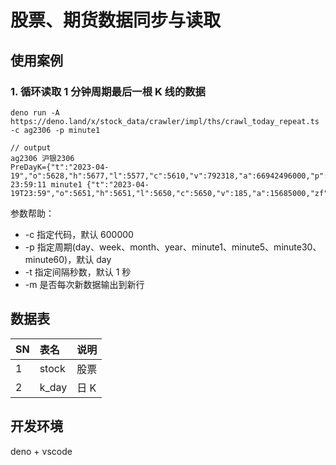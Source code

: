 # 股票、期货数据同步与读取

## 使用案例

### 1. 循环读取 1 分钟周期最后一根 K 线的数据

```shell
deno run -A https://deno.land/x/stock_data/crawler/impl/ths/crawl_today_repeat.ts -c ag2306 -p minute1

// output
ag2306 沪银2306
PreDayK={"t":"2023-04-19","o":5628,"h":5677,"l":5577,"c":5610,"v":792318,"a":66942496000,"p":5622}
23:59:11 minute1 {"t":"2023-04-19T23:59","o":5651,"h":5651,"l":5650,"c":5650,"v":185,"a":15685000,"zf":"0.71%"}
```

参数帮助：

- -c 指定代码，默认 600000
- -p 指定周期(day、week、month、year、minute1、minute5、minute30、minute60)，默认 day
- -t 指定间隔秒数，默认 1 秒
- -m 是否每次新数据输出到新行

## 数据表

| SN | 表名  | 说明 |
| -- | :---- | :--- |
| 1  | stock | 股票 |
| 2  | k_day | 日 K |

## 开发环境

deno + vscode
